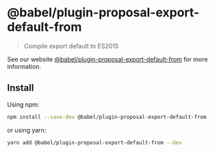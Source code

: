 # @babel/plugin-proposal-export-default-from

> Compile export default to ES2015

See our website [@babel/plugin-proposal-export-default-from](https://babeljs.io/docs/en/babel-plugin-proposal-export-default-from) for more information.

## Install

Using npm:

```sh
npm install --save-dev @babel/plugin-proposal-export-default-from
```

or using yarn:

```sh
yarn add @babel/plugin-proposal-export-default-from --dev
```
